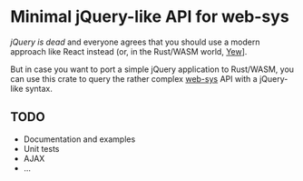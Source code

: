 # Minimal jQuery-like API for web-sys

_jQuery is dead_ and everyone agrees that you should use a modern
approach like React instead (or, in the Rust/WASM world,
[Yew](https://crates.io/yew)].

But in case you want to port a simple jQuery application to Rust/WASM,
you can use this crate to query the rather complex
[web-sys](https://crates.io/web-sys) API with a jQuery-like syntax.

## TODO

- Documentation and examples
- Unit tests
- AJAX
- ...
